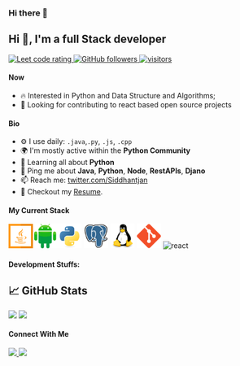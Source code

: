 ### Hi there 👋

<!--
**rstudy211/rstudy211** is a ✨ _special_ ✨ repository because its `README.md` (this file) appears on your GitHub profile.

Here are some ideas to get you started:

- 🔭 I’m currently working on ...
- 🌱 I’m currently learning ...
- 👯 I’m looking to collaborate on ...
- 🤔 I’m looking for help with ...
- 💬 Ask me about ...
- 📫 How to reach me: ...
- 😄 Pronouns: ...
- ⚡ Fun fact: ...
-->
## Hi 👋, I'm a full Stack developer 
<p align="left">
  <a href="[https://leetcode.com/sudiptob2/](https://leetcode.com/rstudy211/)">
    <img src="https://cp-logo.vercel.app/leetcode/rstudy211" alt="Leet code rating" />
  </a>
  <a href="https://github.com/rstudy211?tab=followers">
    <img alt="GitHub followers" src="https://img.shields.io/github/followers/Siddhantjan?color=green&logo=github">
  </a>
  <a href="https://github.com/rstudy211/">
    <img src="https://komarev.com/ghpvc/?username=Siddhantjan" alt="visitors" />
  </a>

</p>

#### Now

- :fire: Interested in Python and Data Structure and Algorithms;
- :calendar: Looking for contributing to react based open source projects 

#### Bio


- ⚙️ I use daily: `.java`,`.py`, `.js`,  `.cpp`
- 🌍 I'm mostly active within the **Python Community**
- 🌱 Learning all about **Python**
- 💬 Ping me about **Java**, **Python**, **Node**, **RestAPIs**, **Djano**
- 📫 Reach me: [twitter.com/Siddhantjan](https://twitter.com/Siddhantjan)
- 📝 Checkout my [Resume](files/Siddhant%20CV.pdf).

#### My Current Stack

<img height="48" src="img/java-original.svg" alt="java"><img height="48" src="img/android-original.svg" alt="android"><img height="48" src="img/python-original.svg" alt="python"> <img height="48" src="img/postgresql-original.svg" alt="postgress">  <img height="48" src="img/linux-original.svg" alt="linux"> <img height="48" src="img/git-original.svg" alt="git"> <img height="48" src="img/django-original.svg" alt="react">

#### Development Stuffs:

## 📈 GitHub Stats
<p float="left">
<img height="180em" src="https://github-readme-stats.vercel.app/api?username=rstudy211&show_icons=true&hide_border=true&&count_private=true&include_all_commits=true&theme=algolia" /> 
<img height="180em" src="https://github-readme-stats.vercel.app/api/top-langs/?username=rstudy211&show_icons=true&hide_border=true&layout=compact&langs_count=12&theme=vue"/>
</p>



#### Connect With Me

<p left="center">

<a href="https://www.linkedin.com/in/rstudy211/">
  <img src="https://img.shields.io/badge/linkedin-%230077B5.svg?&style=for-the-badge&logo=linkedin&logoColor=white" height=25>
</a> 

<a href="mailto:rstudy211@gmail.com">
  <img src="	https://img.shields.io/badge/Gmail-D14836?style=for-the-badge&logo=gmail&logoColor=white" height=25>
</a>
</p>
